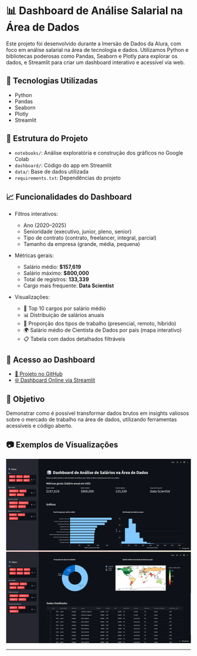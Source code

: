 # 📊 Dashboard de Análise Salarial na Área de Dados

Este projeto foi desenvolvido durante a Imersão de Dados da Alura, com foco em análise salarial na área de tecnologia e dados. Utilizamos Python e bibliotecas poderosas como Pandas, Seaborn e Plotly para explorar os dados, e Streamlit para criar um dashboard interativo e acessível via web.

## 🔧 Tecnologias Utilizadas

- Python
- Pandas
- Seaborn
- Plotly
- Streamlit

## 📁 Estrutura do Projeto

- `notebooks/`: Análise exploratória e construção dos gráficos no Google Colab
- `dashboard/`: Código do app em Streamlit
- `data/`: Base de dados utilizada
- `requirements.txt`: Dependências do projeto

## 📈 Funcionalidades do Dashboard

- Filtros interativos:
  - Ano (2020–2025)
  - Senioridade (executivo, junior, pleno, senior)
  - Tipo de contrato (contrato, freelancer, integral, parcial)
  - Tamanho da empresa (grande, média, pequena)

- Métricas gerais:
  - Salário médio: **$157,619**
  - Salário máximo: **$800,000**
  - Total de registros: **133,339**
  - Cargo mais frequente: **Data Scientist**

- Visualizações:
  - 📌 Top 10 cargos por salário médio
  - 📊 Distribuição de salários anuais
  - 🧭 Proporção dos tipos de trabalho (presencial, remoto, híbrido)
  - 🌍 Salário médio de Cientista de Dados por país (mapa interativo)
  - 📋 Tabela com dados detalhados filtráveis

## 🚀 Acesso ao Dashboard

- [🔗 Projeto no GitHub](https://github.com/hendersondias/Dashboard-Imersao-de-Dados-Alura)
- [🌐 Dashboard Online via Streamlit](https://dashboard-python-analyser.streamlit.app/)

## 📌 Objetivo

Demonstrar como é possível transformar dados brutos em insights valiosos sobre o mercado de trabalho na área de dados, utilizando ferramentas acessíveis e código aberto.

## 📷 Exemplos de Visualizações

![Dashboard - Métricas e Gráficos](metricas.png)
![Dashboard - Mapa e Tabela](mapa.png)

---
